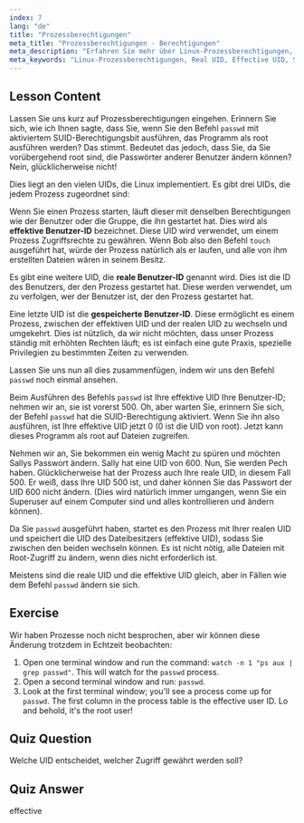 ```yaml
---
index: 7
lang: "de"
title: "Prozessberechtigungen"
meta_title: "Prozessberechtigungen - Berechtigungen"
meta_description: "Erfahren Sie mehr über Linux-Prozessberechtigungen, einschließlich Real-, Effective- und Saved-User-IDs. Verstehen Sie, wie UIDs die Sicherheit und Befehlsausführung beeinflussen. Beginnen Sie noch heute mit dem Lernen!"
meta_keywords: "Linux-Prozessberechtigungen, Real UID, Effective UID, Saved UID, Linux-Sicherheit, passwd-Befehl, Linux-Tutorial, Linux für Anfänger"
---
```


## Lesson Content

Lassen Sie uns kurz auf Prozessberechtigungen eingehen. Erinnern Sie sich, wie ich Ihnen sagte, dass Sie, wenn Sie den Befehl `passwd` mit aktiviertem SUID-Berechtigungsbit ausführen, das Programm als root ausführen werden? Das stimmt. Bedeutet das jedoch, dass Sie, da Sie vorübergehend root sind, die Passwörter anderer Benutzer ändern können? Nein, glücklicherweise nicht!

Dies liegt an den vielen UIDs, die Linux implementiert. Es gibt drei UIDs, die jedem Prozess zugeordnet sind:

Wenn Sie einen Prozess starten, läuft dieser mit denselben Berechtigungen wie der Benutzer oder die Gruppe, die ihn gestartet hat. Dies wird als **effektive Benutzer-ID** bezeichnet. Diese UID wird verwendet, um einem Prozess Zugriffsrechte zu gewähren. Wenn Bob also den Befehl `touch` ausgeführt hat, würde der Prozess natürlich als er laufen, und alle von ihm erstellten Dateien wären in seinem Besitz.

Es gibt eine weitere UID, die **reale Benutzer-ID** genannt wird. Dies ist die ID des Benutzers, der den Prozess gestartet hat. Diese werden verwendet, um zu verfolgen, wer der Benutzer ist, der den Prozess gestartet hat.

Eine letzte UID ist die **gespeicherte Benutzer-ID**. Diese ermöglicht es einem Prozess, zwischen der effektiven UID und der realen UID zu wechseln und umgekehrt. Dies ist nützlich, da wir nicht möchten, dass unser Prozess ständig mit erhöhten Rechten läuft; es ist einfach eine gute Praxis, spezielle Privilegien zu bestimmten Zeiten zu verwenden.

Lassen Sie uns nun all dies zusammenfügen, indem wir uns den Befehl `passwd` noch einmal ansehen.

Beim Ausführen des Befehls `passwd` ist Ihre effektive UID Ihre Benutzer-ID; nehmen wir an, sie ist vorerst 500. Oh, aber warten Sie, erinnern Sie sich, der Befehl `passwd` hat die SUID-Berechtigung aktiviert. Wenn Sie ihn also ausführen, ist Ihre effektive UID jetzt 0 (0 ist die UID von root). Jetzt kann dieses Programm als root auf Dateien zugreifen.

Nehmen wir an, Sie bekommen ein wenig Macht zu spüren und möchten Sallys Passwort ändern. Sally hat eine UID von 600. Nun, Sie werden Pech haben. Glücklicherweise hat der Prozess auch Ihre reale UID, in diesem Fall 500. Er weiß, dass Ihre UID 500 ist, und daher können Sie das Passwort der UID 600 nicht ändern. (Dies wird natürlich immer umgangen, wenn Sie ein Superuser auf einem Computer sind und alles kontrollieren und ändern können).

Da Sie `passwd` ausgeführt haben, startet es den Prozess mit Ihrer realen UID und speichert die UID des Dateibesitzers (effektive UID), sodass Sie zwischen den beiden wechseln können. Es ist nicht nötig, alle Dateien mit Root-Zugriff zu ändern, wenn dies nicht erforderlich ist.

Meistens sind die reale UID und die effektive UID gleich, aber in Fällen wie dem Befehl `passwd` ändern sie sich.

## Exercise

Wir haben Prozesse noch nicht besprochen, aber wir können diese Änderung trotzdem in Echtzeit beobachten:

1. Open one terminal window and run the command: `watch -n 1 "ps aux | grep passwd"`. This will watch for the `passwd` process.
2. Open a second terminal window and run: `passwd`.
3. Look at the first terminal window; you'll see a process come up for `passwd`. The first column in the process table is the effective user ID. Lo and behold, it's the root user!

## Quiz Question

Welche UID entscheidet, welcher Zugriff gewährt werden soll?

## Quiz Answer

effective
